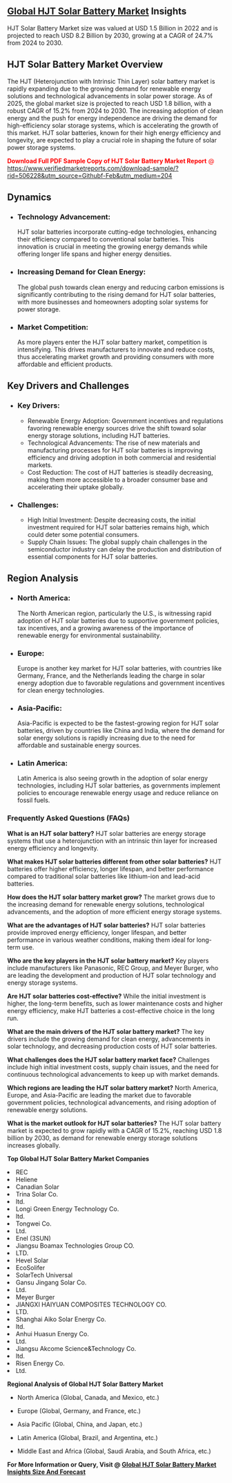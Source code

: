 <h2><a href="https://www.verifiedmarketreports.com/download-sample/?rid=506228&amp;utm_source=Githubf&amp;utm_medium=204" target="_blank">Global HJT Solar Battery Market</a> Insights</h2><p>HJT Solar Battery Market size was valued at USD 1.5 Billion in 2022 and is projected to reach USD 8.2 Billion by 2030, growing at a CAGR of 24.7% from 2024 to 2030.</p><p> <h2>HJT Solar Battery Market Overview</h2> <p>The HJT (Heterojunction with Intrinsic Thin Layer) solar battery market is rapidly expanding due to the growing demand for renewable energy solutions and technological advancements in solar power storage. As of 2025, the global market size is projected to reach USD 1.8 billion, with a robust CAGR of 15.2% from 2024 to 2030. The increasing adoption of clean energy and the push for energy independence are driving the demand for high-efficiency solar storage systems, which is accelerating the growth of this market. HJT solar batteries, known for their high energy efficiency and longevity, are expected to play a crucial role in shaping the future of solar power storage systems.</p> <p><p><span class=""><span style="color: #ff0000;"><strong>Download Full PDF Sample Copy of HJT Solar Battery Market Report</strong> @ </span><a href="https://www.verifiedmarketreports.com/download-sample/?rid=506228&amp;utm_source=Githubf-Feb&amp;utm_medium=204" target="_blank">https://www.verifiedmarketreports.com/download-sample/?rid=506228&amp;utm_source=Githubf-Feb&amp;utm_medium=204</a></span></p></p> <h2>Dynamics</h2> <ul> <li><h3>Technology Advancement:</h3> HJT solar batteries incorporate cutting-edge technologies, enhancing their efficiency compared to conventional solar batteries. This innovation is crucial in meeting the growing energy demands while offering longer life spans and higher energy densities.</li> <li><h3>Increasing Demand for Clean Energy:</h3> The global push towards clean energy and reducing carbon emissions is significantly contributing to the rising demand for HJT solar batteries, with more businesses and homeowners adopting solar systems for power storage.</li> <li><h3>Market Competition:</h3> As more players enter the HJT solar battery market, competition is intensifying. This drives manufacturers to innovate and reduce costs, thus accelerating market growth and providing consumers with more affordable and efficient products.</li> </ul> <h2>Key Drivers and Challenges</h2> <ul> <li><h3>Key Drivers:</h3> <ul> <li>Renewable Energy Adoption: Government incentives and regulations favoring renewable energy sources drive the shift toward solar energy storage solutions, including HJT batteries.</li> <li>Technological Advancements: The rise of new materials and manufacturing processes for HJT solar batteries is improving efficiency and driving adoption in both commercial and residential markets.</li> <li>Cost Reduction: The cost of HJT batteries is steadily decreasing, making them more accessible to a broader consumer base and accelerating their uptake globally.</li> </ul> </li> <li><h3>Challenges:</h3> <ul> <li>High Initial Investment: Despite decreasing costs, the initial investment required for HJT solar batteries remains high, which could deter some potential consumers.</li> <li>Supply Chain Issues: The global supply chain challenges in the semiconductor industry can delay the production and distribution of essential components for HJT solar batteries.</li> </ul> </li> </ul> <h2>Region Analysis</h2> <ul> <li><h3>North America:</h3> The North American region, particularly the U.S., is witnessing rapid adoption of HJT solar batteries due to supportive government policies, tax incentives, and a growing awareness of the importance of renewable energy for environmental sustainability.</li> <li><h3>Europe:</h3> Europe is another key market for HJT solar batteries, with countries like Germany, France, and the Netherlands leading the charge in solar energy adoption due to favorable regulations and government incentives for clean energy technologies.</li> <li><h3>Asia-Pacific:</h3> Asia-Pacific is expected to be the fastest-growing region for HJT solar batteries, driven by countries like China and India, where the demand for solar energy solutions is rapidly increasing due to the need for affordable and sustainable energy sources.</li> <li><h3>Latin America:</h3> Latin America is also seeing growth in the adoption of solar energy technologies, including HJT solar batteries, as governments implement policies to encourage renewable energy usage and reduce reliance on fossil fuels.</li> </ul> <h3>Frequently Asked Questions (FAQs)</h3> <p><strong>What is an HJT solar battery?</strong> HJT solar batteries are energy storage systems that use a heterojunction with an intrinsic thin layer for increased energy efficiency and longevity.</p> <p><strong>What makes HJT solar batteries different from other solar batteries?</strong> HJT batteries offer higher efficiency, longer lifespan, and better performance compared to traditional solar batteries like lithium-ion and lead-acid batteries.</p> <p><strong>How does the HJT solar battery market grow?</strong> The market grows due to the increasing demand for renewable energy solutions, technological advancements, and the adoption of more efficient energy storage systems.</p> <p><strong>What are the advantages of HJT solar batteries?</strong> HJT solar batteries provide improved energy efficiency, longer lifespan, and better performance in various weather conditions, making them ideal for long-term use.</p> <p><strong>Who are the key players in the HJT solar battery market?</strong> Key players include manufacturers like Panasonic, REC Group, and Meyer Burger, who are leading the development and production of HJT solar technology and energy storage systems.</p> <p><strong>Are HJT solar batteries cost-effective?</strong> While the initial investment is higher, the long-term benefits, such as lower maintenance costs and higher energy efficiency, make HJT batteries a cost-effective choice in the long run.</p> <p><strong>What are the main drivers of the HJT solar battery market?</strong> The key drivers include the growing demand for clean energy, advancements in solar technology, and decreasing production costs of HJT solar batteries.</p> <p><strong>What challenges does the HJT solar battery market face?</strong> Challenges include high initial investment costs, supply chain issues, and the need for continuous technological advancements to keep up with market demands.</p> <p><strong>Which regions are leading the HJT solar battery market?</strong> North America, Europe, and Asia-Pacific are leading the market due to favorable government policies, technological advancements, and rising adoption of renewable energy solutions.</p> <p><strong>What is the market outlook for HJT solar batteries?</strong> The HJT solar battery market is expected to grow rapidly with a CAGR of 15.2%, reaching USD 1.8 billion by 2030, as demand for renewable energy storage solutions increases globally.</p> </p><p><strong>Top Global HJT Solar Battery Market Companies</strong></p><div data-test-id=""><p><li>REC</li><li> Heliene</li><li> Canadian Solar</li><li> Trina Solar Co.</li><li>ltd.</li><li> Longi Green Energy Technology Co.</li><li>ltd.</li><li> Tongwei Co.</li><li>Ltd.</li><li> Enel (3SUN)</li><li> Jiangsu Boamax Technologies Group CO.</li><li>LTD.</li><li> Hevel Solar</li><li> EcoSolifer</li><li> SolarTech Universal</li><li> Gansu Jingang Solar Co.</li><li> Ltd.</li><li> Meyer Burger</li><li> JIANGXI HAIYUAN COMPOSITES TECHNOLOGY CO.</li><li>LTD.</li><li> Shanghai Aiko Solar Energy Co.</li><li>ltd.</li><li> Anhui Huasun Energy Co.</li><li> Ltd.</li><li> Jiangsu Akcome Science&Technology Co.</li><li>ltd.</li><li> Risen Energy Co.</li><li>Ltd.</li></p><div><strong>Regional Analysis of&nbsp;Global HJT Solar Battery Market</strong></div><ul><li dir="ltr"><p dir="ltr">North America&nbsp;(Global, Canada, and Mexico, etc.)</p></li><li dir="ltr"><p dir="ltr">Europe (Global, Germany, and France, etc.)</p></li><li dir="ltr"><p dir="ltr">Asia Pacific&nbsp;(Global, China, and Japan, etc.)</p></li><li dir="ltr"><p dir="ltr">Latin America&nbsp;(Global, Brazil, and Argentina, etc.)</p></li><li dir="ltr">Middle East and Africa&nbsp;(Global, Saudi Arabia, and South Africa, etc.)</li></ul><p><strong>For More Information or Query, Visit @&nbsp;</strong><strong><a href="https://www.verifiedmarketreports.com/product/hjt-solar-battery-market/?utm_source=Githubf&amp;utm_medium=204" target="_blank">Global HJT Solar Battery Market Insights Size And Forecast</a></strong></p></div>
